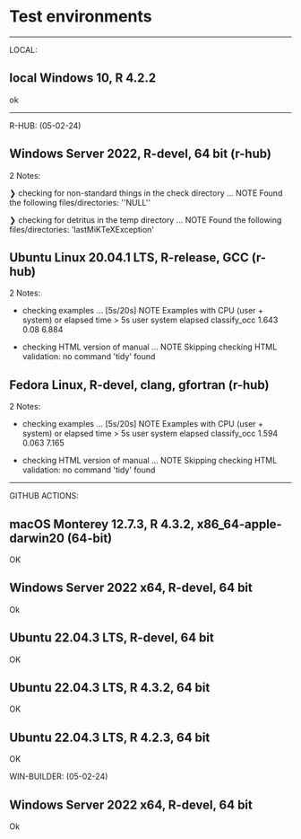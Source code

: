 # Test environments

----
LOCAL:

## local Windows 10, R 4.2.2

ok

----
R-HUB: (05-02-24)

## Windows Server 2022, R-devel, 64 bit (r-hub) 

2 Notes:

❯ checking for non-standard things in the check directory ... NOTE
  Found the following files/directories:
    ''NULL''

❯ checking for detritus in the temp directory ... NOTE
  Found the following files/directories:
    'lastMiKTeXException'


## Ubuntu Linux 20.04.1 LTS, R-release, GCC (r-hub)

2 Notes:
* checking examples ... [5s/20s] NOTE
Examples with CPU (user + system) or elapsed time > 5s
              user system elapsed
classify_occ 1.643   0.08   6.884

* checking HTML version of manual ... NOTE
Skipping checking HTML validation: no command 'tidy' found

## Fedora Linux, R-devel, clang, gfortran (r-hub)

2 Notes:

* checking examples ... [5s/20s] NOTE
Examples with CPU (user + system) or elapsed time > 5s
              user system elapsed
classify_occ 1.594  0.063   7.165

* checking HTML version of manual ... NOTE
Skipping checking HTML validation: no command 'tidy' found

----
GITHUB ACTIONS:

##  macOS Monterey 12.7.3, R 4.3.2, x86_64-apple-darwin20 (64-bit)

OK

## Windows Server 2022 x64, R-devel, 64 bit

Ok

## Ubuntu 22.04.3 LTS, R-devel, 64 bit

OK

## Ubuntu 22.04.3 LTS, R 4.3.2, 64 bit

OK

## Ubuntu 22.04.3 LTS, R 4.2.3, 64 bit

OK

WIN-BUILDER: (05-02-24)

## Windows Server 2022 x64, R-devel, 64 bit

Ok




  


